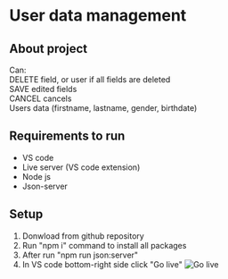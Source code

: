 # User data management
## About project
Can: \
DELETE field, or user if all fields are deleted \
SAVE edited fields \
CANCEL cancels \
Users data (firstname, lastname, gender, birthdate)
## Requirements to run
* VS code
* Live server (VS code extension)
* Node js
* Json-server
## Setup
1. Donwload from github repository
2. Run "npm i" command to install all packages
3. After run "npm run json:server"
4. In VS code bottom-right side click "Go live"
![Go live](https://github.com/Oscar-Sherelis/user-administrating/images_for_readme/go_live.png)
